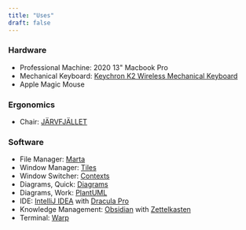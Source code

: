 ```yaml
---
title: "Uses"
draft: false
---
```


### Hardware

- Professional Machine: 2020 13" Macbook Pro
- Mechanical Keyboard: [Keychron K2 Wireless Mechanical Keyboard](https://www.keychron.com/products/keychron-k2-wireless-mechanical-keyboard)
- Apple Magic Mouse

### Ergonomics
- Chair: [JÄRVFJÄLLET](https://www.ikea.com/de/de/p/jaervfjaellet-drehstuhl-gunnared-dunkelgrau-30363594)

### Software
- File Manager: [Marta](https://marta.sh)
- Window Manager: [Tiles](https://freemacsoft.net/tiles)
- Window Switcher: [Contexts](https://contexts.co/)
- Diagrams, Quick: [Diagrams](https://diagrams.app)
- Diagrams, Work: [PlantUML](https://plantuml.com)
- IDE: [IntelliJ IDEA](https://www.jetbrains.com/idea) with [Dracula Pro](https://draculatheme.com/pro)
- Knowledge Management: [Obsidian](https://obsidian.md) with [Zettelkasten](https://en.wikipedia.org/wiki/Zettelkasten)
- Terminal: [Warp](https://www.warp.dev)
